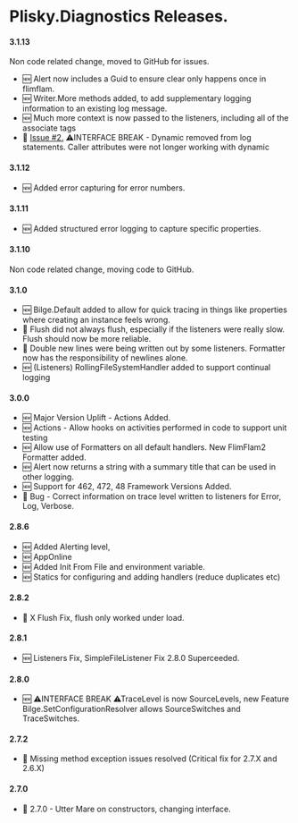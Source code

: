 # Plisky.Diagnostics Releases.

#### 3.1.13

Non code related change, moved to GitHub for issues.

* 🆕 Alert now includes a Guid to ensure clear only happens once in flimflam.
* 🆕 Writer.More methods added, to add supplementary logging information to an existing log message.
* 🆕 Much more context is now passed to the listeners, including all of the associate tags
* 🐛 <a href="https://github.com/Itsey/plisky-diagnostics/issues/2" target="_blank">Issue #2.</a> ⚠INTERFACE BREAK - Dynamic removed from log statements.  Caller attributes were not longer working with dynamic 

#### 3.1.12
* 🆕 Added error capturing for error numbers.  

#### 3.1.11
* 🆕 Added structured error logging to capture specific properties.

#### 3.1.10
Non code related change, moving code to GitHub.

#### 3.1.0
* 🆕 Bilge.Default added to allow for quick tracing in things like properties where creating an instance feels wrong.
* 🐛 Flush did not always flush, especially if the listeners were really slow.  Flush should now be more reliable.
* 🐛 Double new lines were being written out by some listeners.  Formatter now has the responsibility of newlines alone.
* 🆕 (Listeners) RollingFileSystemHandler added to support continual logging


#### 3.0.0    
* 🆕 Major Version Uplift -  Actions Added.
* 🆕 Actions - Allow hooks on activities performed in code to support unit testing
* 🆕 Allow use of Formatters on all default handlers.  New FlimFlam2 Formatter added.
* 🆕 Alert now returns a string with a summary title that can be used in other logging.
* 🆕 Support for 462, 472, 48 Framework Versions Added.
* 🐛 Bug - Correct information on trace level written to listeners for Error, Log, Verbose.
      
#### 2.8.6
* 🆕 Added Alerting level, 
* 🆕 AppOnline 
* 🆕 Added Init From File and environment variable. 
* 🆕 Statics for configuring and adding handlers (reduce duplicates etc)

#### 2.8.2
* 🐛 X Flush Fix, flush only worked under load.

#### 2.8.1    
* 🆕 Listeners Fix, SimpleFileListener Fix 2.8.0 Superceeded.

#### 2.8.0 
* 🆕 ⚠INTERFACE BREAK ⚠TraceLevel is now SourceLevels, new Feature Bilge.SetConfigurationResolver allows SourceSwitches and TraceSwitches.

#### 2.7.2
* 🐛 Missing method exception issues resolved  (Critical fix for 2.7.X and 2.6.X)

#### 2.7.0
* 🐛 2.7.0 - Utter Mare on constructors, changing interface.
